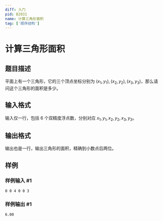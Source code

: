 ```yaml
---
diff: 入门
pid: B2031
name: 计算三角形面积
tag: ['顺序结构']
---
```

# 计算三角形面积
## 题目描述

平面上有一个三角形，它的三个顶点坐标分别为 $(x_1,y_1),(x_2,y_2),(x_3,y_3)$，那么请问这个三角形的面积是多少。
## 输入格式

输入仅一行，包括 $6$ 个双精度浮点数，分别对应 $x_1,y_1,x_2,y_2,x_3,y_3$。
## 输出格式

输出也是一行，输出三角形的面积，精确到小数点后两位。
## 样例

### 样例输入 #1
```
0 0 4 0 0 3
```
### 样例输出 #1
```
6.00
```
